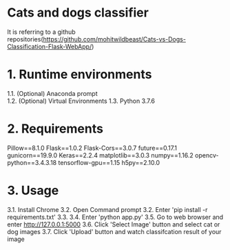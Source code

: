 Cats and dogs classifier
========================
It is referring to a github repositories(https://github.com/mohitwildbeast/Cats-vs-Dogs-Classification-Flask-WebApp/)


# 1. Runtime environments
1.1. (Optional) Anaconda prompt<br>
1.2. (Optional) Virtual Environments
1.3. Python 3.7.6

# 2. Requirements
Pillow==8.1.0
Flask==1.0.2
Flask-Cors==3.0.7
future==0.17.1
gunicorn==19.9.0
Keras==2.2.4
matplotlib==3.0.3
numpy==1.16.2
opencv-python==3.4.3.18
tensorflow-gpu==1.15
h5py==2.10.0

# 3. Usage
3.1. Install Chrome
3.2. Open Command prompt
3.2. Enter 'pip install -r requirements.txt' 
3.3. 
3.4. Enter 'python app.py'
3.5. Go to web browser and enter http://127.0.0.1:5000
3.6. Click 'Select Image' button and select cat or dog images 
3.7. Click 'Upload' button and watch classifcation result of your image

